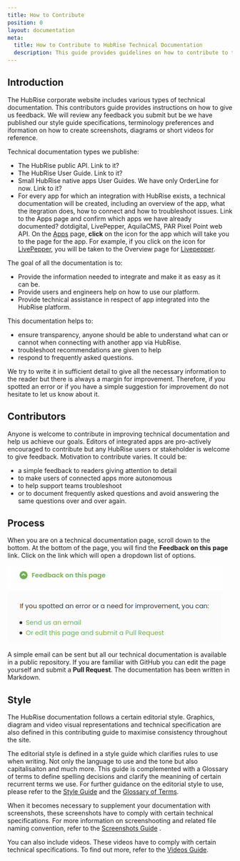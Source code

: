 ```yaml
---
title: How to Contribute
position: 0
layout: documentation
meta:
  title: How to Contribute to HubRise Technical Documentation
  description: This guide provides guidelines on how to contribute to the HubRise technical documentation.
---
```


## Introduction

The HubRise corporate website includes various types of technical documentation. This contributors guide provides instructions on how to give us feedback. We will review any feedback you submit but be we have published our style guide specifications, terminology preferences and iformation on how to create screenshots, diagrams or short videos for reference.

Technical documentation types we publishe:

- The HubRise public API. Link to it?
- The HubRise User Guide. Link to it?
- Small HubRise native apps User Guides. We have only OrderLine for now. Link to it?
- For every app for which an integration with HubRise exists, a technical documentation will be created, including an overview of the app, what the itegration does, how to connect and how to troubleshoot issues. Link to the Apps page and confirm which apps we have already documented? dotdigital, LivePepper, AquilaCMS, PAR Pixel Point web API. On the [Apps](/apps) page, **click** on the icon for the app which will take you to the page for the app. For example, if you click on the icon for [LivePepper](/apps/livepepper), you will be taken to the Overview page for [Livepepper](/apps/livepepper).

[comment]: # 'this section is to be updated as more HubRise technical documentation is published'

The goal of all the documentation is to:

- Provide the information needed to integrate and make it as easy as it can be.
- Provide users and engineers help on how to use our platform.
- Provide technical assistance in respect of app integrated into the HubRise platform.

This documentation helps to:

- ensure transparency, anyone should be able to understand what can or cannot when connecting with another app via HubRise.
- troubleshoot recommendations are given to help
- respond to frequently asked questions.

We try to write it in sufficient detail to give all the necessary information to the reader but there is always a margin for improvement. Therefore, if you spotted an error or if you have a simple suggestion for improvement do not hesitate to let us know about it.

## Contributors

Anyone is welcome to contribute in improving technical documentation and help us achieve our goals. Editors of integrated apps are pro-actively encouraged to contribute but any HubRise users or stakeholder is welcome to give feedback. Motivation to contribute varies. It could be:

- a simple feedback to readers giving attention to detail
- to make users of connected apps more autonomous
- to help support teams troubleshoot
- or to document frequently asked questions and avoid answering the same questions over and over again.

## Process

When you are on a technical documentation page, scroll down to the bottom. At the bottom of the page, you will find the **Feedback on this page** link. Click on the link which will open a dropdown list of options.

![Feedback link at the bottom of the page](../images/007-en-feedback-dropdown-list.png)

A simple email can be sent but all our technical documentation is available in a public repository. If you are familiar with GitHub you can edit the page yourself and submit a **Pull Request**. The documentation has been written in Markdown.

## Style

The HubRise documentation follows a certain editorial style. Graphics, diagram and video visual representations and technical specification are also defined in this contributing guide to maximise consistency throughout the site.

The editorial style is defined in a style guide which clarifies rules to use when writing. Not only the language to use and the tone but also capitalisaiton and much more. This guide is complemented with a Glossary of terms to define spelling decisions and clarify the meanining of certain recurrent terms we use. For further guidance on the editorial style to use, please refer to the [Style Guide](/contributing/style-guide) and the [Glossary of Terms](/contributing/glossary-of-terms).

When it becomes necessary to supplement your documentation with screenshots, these screenshots have to comply with certain technical specifications. For more information on screenshooting and related file naming convention, refer to the [Screenshots Guide](/contributing/screenshots-guide) .

You can also include videos. These videos have to comply with certain technical specifications. To find out more, refer to the [Videos Guide](/contributing/video-guide).
